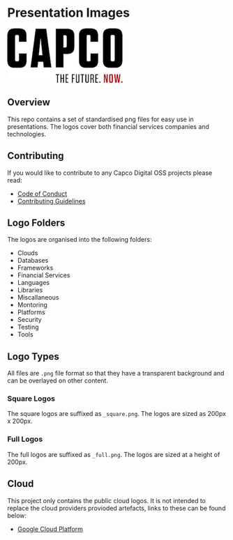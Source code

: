 # Presentation Images

![Capco](assets/capco_logo.jpg)

## Overview

This repo contains a set of standardised png files for easy use in presentations.  The logos cover both financial services companies and technologies.

## Contributing

If you would like to contribute to any Capco Digital OSS projects please read:

* [Code of Conduct](https://github.com/capcodigital/.github/blob/master/CODE_OF_CONDUCT.md)
* [Contributing Guidelines](https://github.com/capcodigital/.github/blob/master/CONTRIBUTING.md)

## Logo Folders

The logos are organised into the following folders:

* Clouds
* Databases
* Frameworks
* Financial Services
* Languages
* Libraries
* Miscallaneous
* Montoring
* Platforms
* Security
* Testing
* Tools

## Logo Types

All files are `.png` file format so that they have a transparent background and can be overlayed on other content.

### Square Logos

The square logos are suffixed as `_square.png`.  The logos are sized as 200px x 200px.

### Full Logos

The full logos are suffixed as `_full.png`.  The logos are sized at a height of 200px.

## Cloud

This project only contains the public cloud logos.  It is not intended to replace the cloud providers provioded artefacts, links to these can be found below:

* [Google Cloud Platform](https://cloud.google.com/icons/)
